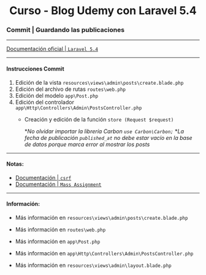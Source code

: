 
<!-- title -->
<h1 align="center">Curso - Blog Udemy con Laravel 5.4</h1>
<!-- end title -->

<!-- commit name -->
### Commit | __Guardando las publicaciones__
<!-- end commit name -->

- - - - - - - - - - - - - - - - - - - - - - - - - - - - - -

<!-- official documentation -->
[Documentación oficial | `Laravel 5.4` ](https://laravel.com/docs/5.4)
<!-- end official documentation -->

- - - - - - - - - - - - - - - - - - - - - - - - - - - - - -

<!-- commit instructions -->
#### Instrucciones Commit
1. Edición de la vista `resources\views\admin\posts\create.blade.php`
2. Edición del archivo de rutas `routes\web.php`
3. Edición del modelo `app\Post.php`
4. Edición del controlador `app\Http\Controllers\Admin\PostsController.php`
   - Creación y edición de la función `store (Request $request)`

     **No olvidar importar la librería Carbon `use Carbon\Carbon;`*
**La fecha de publicación `published_at` no debe estar vacío en la base de datos porque marca error al mostrar los posts*
<!-- end commit instructions -->

- - - - - - - - - - - - - - - - - - - - - - - - - - - - - -

<!-- notes -->
#### Notas:
- [Documentación | `csrf`](https://laravel.com/docs/5.4/csrf#csrf-introduction)
- [ Documentación | `Mass Assignment`](app\Post.php)
<!-- end notes -->

- - - - - - - - - - - - - - - - - - - - - - - - - - - - - -

<!-- information -->
#### Información:
- Más información en `resources\views\admin\posts\create.blade.php`

- Más información en `routes\web.php`

- Más información en `app\Post.php`

- Más información en `app\Http\Controllers\Admin\PostsController.php`

- Más información en `resources\views\admin\layout.blade.php`
<!-- end information -->